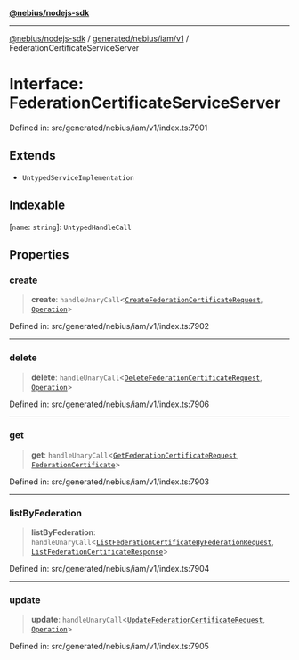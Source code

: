 [**@nebius/nodejs-sdk**](../../../../../README.md)

---

[@nebius/nodejs-sdk](../../../../../README.md) / [generated/nebius/iam/v1](../README.md) / FederationCertificateServiceServer

# Interface: FederationCertificateServiceServer

Defined in: src/generated/nebius/iam/v1/index.ts:7901

## Extends

- `UntypedServiceImplementation`

## Indexable

\[`name`: `string`\]: `UntypedHandleCall`

## Properties

### create

> **create**: `handleUnaryCall`\<[`CreateFederationCertificateRequest`](CreateFederationCertificateRequest.md), [`Operation`](../../../common/v1/interfaces/Operation.md)\>

Defined in: src/generated/nebius/iam/v1/index.ts:7902

---

### delete

> **delete**: `handleUnaryCall`\<[`DeleteFederationCertificateRequest`](DeleteFederationCertificateRequest.md), [`Operation`](../../../common/v1/interfaces/Operation.md)\>

Defined in: src/generated/nebius/iam/v1/index.ts:7906

---

### get

> **get**: `handleUnaryCall`\<[`GetFederationCertificateRequest`](GetFederationCertificateRequest.md), [`FederationCertificate`](FederationCertificate.md)\>

Defined in: src/generated/nebius/iam/v1/index.ts:7903

---

### listByFederation

> **listByFederation**: `handleUnaryCall`\<[`ListFederationCertificateByFederationRequest`](ListFederationCertificateByFederationRequest.md), [`ListFederationCertificateResponse`](ListFederationCertificateResponse.md)\>

Defined in: src/generated/nebius/iam/v1/index.ts:7904

---

### update

> **update**: `handleUnaryCall`\<[`UpdateFederationCertificateRequest`](UpdateFederationCertificateRequest.md), [`Operation`](../../../common/v1/interfaces/Operation.md)\>

Defined in: src/generated/nebius/iam/v1/index.ts:7905

